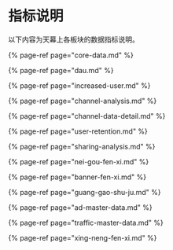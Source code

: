 # 指标说明

以下内容为天幕上各板块的数据指标说明。

{% page-ref page="core-data.md" %}

{% page-ref page="dau.md" %}

{% page-ref page="increased-user.md" %}

{% page-ref page="channel-analysis.md" %}

{% page-ref page="channel-data-detail.md" %}

{% page-ref page="user-retention.md" %}

{% page-ref page="sharing-analysis.md" %}

{% page-ref page="nei-gou-fen-xi.md" %}

{% page-ref page="banner-fen-xi.md" %}

{% page-ref page="guang-gao-shu-ju.md" %}

{% page-ref page="ad-master-data.md" %}

{% page-ref page="traffic-master-data.md" %}

{% page-ref page="xing-neng-fen-xi.md" %}

